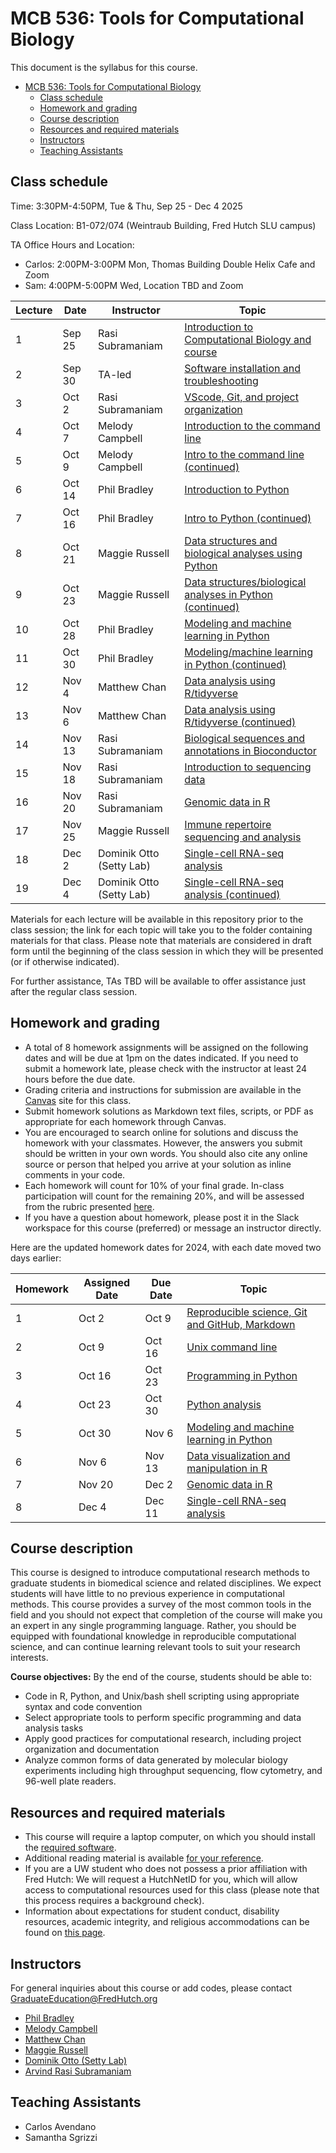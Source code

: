 # MCB 536: Tools for Computational Biology

This document is the syllabus for this course.


- [MCB 536: Tools for Computational Biology](#mcb-536-tools-for-computational-biology)
  - [Class schedule](#class-schedule)
  - [Homework and grading](#homework-and-grading)
  - [Course description](#course-description)
  - [Resources and required materials](#resources-and-required-materials)
  - [Instructors](#instructors)
  - [Teaching Assistants](#teaching-assistants)

## Class schedule

Time: 3:30PM-4:50PM, Tue & Thu, Sep 25 - Dec 4 2025

Class Location: B1-072/074 (Weintraub Building, Fred Hutch SLU campus)

TA Office Hours and Location: 

- Carlos: 2:00PM-3:00PM Mon, Thomas Building Double Helix Cafe and Zoom
- Sam: 4:00PM-5:00PM Wed, Location TBD and Zoom


| Lecture | Date   | Instructor               | Topic                                                                           |
| ------- | ------ | ------------------------ | ------------------------------------------------------------------------------- |
| 1       | Sep 25 | Rasi Subramaniam         | [Introduction to Computational Biology and course](lectures/lecture01/)         |
| 2       | Sep 30 | TA-led                   | [Software installation and troubleshooting](software/README.md)                 |
| 3       | Oct 2  | Rasi Subramaniam         | [VScode, Git, and project organization](lectures/lecture03/)                    |
| 4       | Oct 7  | Melody Campbell          | [Introduction to the command line](lectures/lecture04/)                         |
| 5       | Oct 9  | Melody Campbell          | [Intro to the command line (continued)](lectures/lecture05/)                    |
| 6       | Oct 14 | Phil Bradley             | [Introduction to Python](lectures/lecture06/)                                   |
| 7       | Oct 16 | Phil Bradley             | [Intro to Python (continued)](lectures/lecture07/)                              |
| 8       | Oct 21 | Maggie Russell           | [Data structures and biological analyses using Python](lectures/lecture08/)     |
| 9       | Oct 23 | Maggie Russell           | [Data structures/biological analyses in Python (continued)](lectures/lecture09) |
| 10      | Oct 28 | Phil Bradley             | [Modeling and machine learning in Python](lectures/lecture10)                   |
| 11      | Oct 30 | Phil Bradley             | [Modeling/machine learning in Python (continued)](lectures/lecture11)           |
| 12      | Nov 4  | Matthew Chan             | [Data analysis using R/tidyverse](lectures/lecture12/)                          |
| 13      | Nov 6  | Matthew Chan             | [Data analysis using R/tidyverse (continued)](lectures/lecture13/)              |
| 14      | Nov 13 | Rasi Subramaniam         | [Biological sequences and annotations in Bioconductor](lectures/lecture14/)     |
| 15      | Nov 18 | Rasi Subramaniam         | [Introduction to sequencing data](lectures/lecture15/)                          |
| 16      | Nov 20 | Rasi Subramaniam         | [Genomic data in R](lectures/lecture16/)                                        |
| 17      | Nov 25 | Maggie Russell           | [Immune repertoire sequencing and analysis](lectures/lecture17/)                |
| 18      | Dec 2  | Dominik Otto (Setty Lab) | [Single-cell RNA-seq analysis](lectures/lecture18/)                             |
| 19      | Dec 4  | Dominik Otto (Setty Lab) | [Single-cell RNA-seq analysis (continued)](lectures/lecture19/)                 |

Materials for each lecture will be available in this repository prior to the class session;
the link for each topic will take you to the folder containing materials for that class.
Please note that materials are considered in draft form until the beginning of the class session in which they will be presented (or if otherwise indicated).

For further assistance, TAs TBD will be available to offer assistance just after the regular class session.

## Homework and grading

- A total of 8 homework assignments will be assigned on the following dates and will be due at 1pm on the dates indicated.
  If you need to submit a homework late, please check with the instructor at least 24 hours before the due date.
- Grading criteria and instructions for submission are available in the [Canvas](http://canvas.uw.edu) site for this class.
- Submit homework solutions as Markdown text files, scripts, or PDF as appropriate for each homework through Canvas.
- You are encouraged to search online for solutions and discuss the homework with your classmates.
  However, the answers you submit should be written in your own words.
  You should also cite any online source or person that helped you arrive at your solution as inline comments in your code.
- Each homework will count for 10% of your final grade. In-class participation will count for the remaining 20%, and will be assessed from the rubric presented [here](lectures/lecture01/participation_rubric.md).
- If you have a question about homework, please post it in the Slack workspace for this course (preferred) or message an instructor directly.

Here are the updated homework dates for 2024, with each date moved two days earlier:

| Homework | Assigned Date | Due Date | Topic                                                                  |
| -------- | ------------- | -------- | ---------------------------------------------------------------------- |
| 1        | Oct 2         | Oct 9    | [Reproducible science, Git and GitHub, Markdown](homeworks/homework01) |
| 2        | Oct 9         | Oct 16   | [Unix command line](homeworks/homework02)                              |
| 3        | Oct 16        | Oct 23   | [Programming in Python](homeworks/homework03)                          |
| 4        | Oct 23        | Oct 30   | [Python analysis](homeworks/homework04)                                |
| 5        | Oct 30        | Nov 6    | [Modeling and machine learning in Python](homeworks/homework05)        |
| 6        | Nov 6         | Nov 13   | [Data visualization and manipulation in R](homeworks/homework06)       |
| 7        | Nov 20        | Dec 2    | [Genomic data in R](homeworks/homework07)                              |
| 8        | Dec 4         | Dec 11   | [Single-cell RNA-seq analysis](homeworks/homework08)                   |


## Course description

This course is designed to introduce computational research methods to graduate students in biomedical science and related disciplines.
We expect students will have little to no previous experience in computational methods.
This course provides a survey of the most common tools in the field and you should not expect that completion of the course will make you an expert in any single programming language.
Rather, you should be equipped with foundational knowledge in reproducible computational science, and can continue learning relevant tools to suit your research interests.

**Course objectives:** By the end of the course, students should be able to:

- Code in R, Python, and Unix/bash shell scripting using appropriate syntax and code convention
- Select appropriate tools to perform specific programming and data analysis tasks
- Apply good practices for computational research, including project organization and documentation
- Analyze common forms of data generated by molecular biology experiments including high throughput sequencing,
  flow cytometry, and 96-well plate readers.

## Resources and required materials

- This course will require a laptop computer, on which you should install the [required software](software/README.md).
- Additional reading material is available [for your reference](reference.md).
- If you are a UW student who does not possess a prior affiliation with Fred Hutch: We will request a HutchNetID for you,
  which will allow access to computational resources used for this class (please note that this process
  requires a background check).
- Information about expectations for student conduct, disability resources, academic integrity, and religious
  accommodations can be found on [this page](https://registrar.washington.edu/staffandfaculty/syllabi-guidelines/).

## Instructors

For general inquiries about this course or add codes, please contact GraduateEducation@FredHutch.org

- [Phil Bradley](https://www.fredhutch.org/en/labs/profiles/bradley-phil.html)
- [Melody Campbell](https://www.fredhutch.org/en/faculty-lab-directory/campbell-melody.html)
- [Matthew Chan](https://www.linkedin.com/in/matthew-c-chan-0/)
- [Maggie Russell](https://www.linkedin.com/in/magdalena-russell/)
- [Dominik Otto (Setty Lab)](https://research.fredhutch.org/setty/en.html)
- [Arvind Rasi Subramaniam](http://rasilab.fredhutch.org)

## Teaching Assistants

- Carlos Avendano
- Samantha Sgrizzi
